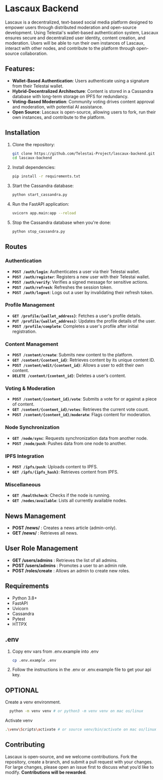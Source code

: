 # Lascaux Backend

Lascaux is a decentralized, text-based social media platform designed to empower users through distributed moderation and open-source development. Using Telestai's wallet-based authentication system, Lascaux ensures secure and decentralized user identity, content creation, and moderation. Users will be able to run their own instances of Lascaux, interact with other nodes, and contribute to the platform through open-source collaboration.

## Features:
- **Wallet-Based Authentication**: Users authenticate using a signature from their Telestai wallet.
- **Hybrid-Decentralized Architecture**: Content is stored in a Cassandra database with long-term storage on IPFS for redundancy.
- **Voting-Based Moderation**: Community voting drives content approval and moderation, with potential AI assistance.
- **Open Source**: Lascaux is open-source, allowing users to fork, run their own instances, and contribute to the platform.

## Installation

1. Clone the repository:
   ```bash
   git clone https://github.com/Telestai-Project/lascaux-backend.git
   cd lascaux-backend
   ```

2. Install dependencies:
   ```bash
   pip install -r requirements.txt
   ```

3. Start the Cassandra database:
   ```bash
   python start_cassandra.py
   ```

5. Run the FastAPI application:
   ```bash
   uvicorn app.main:app --reload
   ```
6. Stop the Cassandra database when you're done:
   ```bash
   python stop_cassandra.py
   ```
## Routes

### Authentication
- **`POST /auth/login`**: Authenticates a user via their Telestai wallet.
- **`POST /auth/register`**: Registers a new user with their Telestai wallet.
- **`POST /auth/verify`**: Verifies a signed message for sensitive actions.
- **`POST /auth/refresh`**: Refreshes the session token.
- **`POST /auth/logout`**: Logs out a user by invalidating their refresh token.

### Profile Management
- **`GET /profile/{wallet_address}`**: Fetches a user's profile details.
- **`PUT /profile/{wallet_address}`**: Updates the profile details of the user.
- **`POST /profile/complete`**: Completes a user's profile after initial registration.

### Content Management
- **`POST /content/create`**: Submits new content to the platform.
- **`GET /content/{content_id}`**: Retrieves content by its unique content ID.
- **`POST /content/edit/{content_id}`**: Allows a user to edit their own content.
- **`DELETE /content/{content_id}`**: Deletes a user’s content.

### Voting & Moderation
- **`POST /content/{content_id}/vote`**: Submits a vote for or against a piece of content.
- **`GET /content/{content_id}/votes`**: Retrieves the current vote count.
- **`POST /content/{content_id}/moderate`**: Flags content for moderation.

### Node Synchronization
- **`GET /node/sync`**: Requests synchronization data from another node.
- **`POST /node/push`**: Pushes data from one node to another.

### IPFS Integration
- **`POST /ipfs/push`**: Uploads content to IPFS.
- **`GET /ipfs/{ipfs_hash}`**: Retrieves content from IPFS.

### Miscellaneous
- **`GET /healthcheck`**: Checks if the node is running.
- **`GET /nodes/available`**: Lists all currently available nodes.

##  News Management
- **POST /news/** : Creates a news article (admin-only).
- **GET /news/** : Retrieves all news.

## User Role Management
- **GET /users/admins** : Retrieves the list of all admins.
- **POST /users/admins** : Promotes a user to an admin role.
- **POST /roles/create** :  Allows an admin to create new roles.
  
## Requirements

- Python 3.8+
- FastAPI
- Uvicorn
- Cassandra
- Pytest
- HTTPX

## .env
1. Copy env vars from .env.example into .env
   ```bash
   cp .env.example .env
   ```

2. Follow the instructions in the .env or .env.example file to get your api key.
   
## OPTIONAL 
Create a venv environment. 
 ```bash
   python -m venv venv # or python3 -m venv venv on mac os/linux
 ```

Activate venv
   ```bash
   .\venv\Scripts\activate # or source venv/bin/activate on mac os/linux
   ```

## Contributing
Lascaux is open-source, and we welcome contributions. Fork the repository, create a branch, and submit a pull request with your changes. For large changes, please open an issue first to discuss what you’d like to modify. **Contributions will be rewarded**.